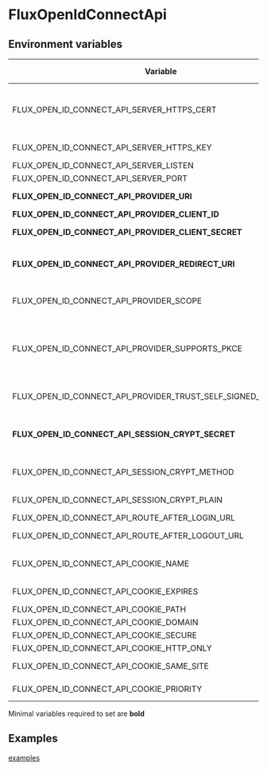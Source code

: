 # FluxOpenIdConnectApi

## Environment variables

| Variable | Description | Default value |
| -------- | ----------- | ------------- |
| FLUX_OPEN_ID_CONNECT_API_SERVER_HTTPS_CERT | Path to HTTPS certificate file<br>Set this will enable listen on HTTPS<br>Should be on a volume | - |
| FLUX_OPEN_ID_CONNECT_API_SERVER_HTTPS_KEY | Path to HTTPS key file<br>Should be on a volume | - |
| FLUX_OPEN_ID_CONNECT_API_SERVER_LISTEN | Listen IP | 0.0.0.0 |
| FLUX_OPEN_ID_CONNECT_API_SERVER_PORT | Listen port | 9501 |
| **FLUX_OPEN_ID_CONNECT_API_PROVIDER_URl** | OpenIdConnect server url | - |
| **FLUX_OPEN_ID_CONNECT_API_PROVIDER_CLIENT_ID** | OpenIdConnect client id | - |
| **FLUX_OPEN_ID_CONNECT_API_PROVIDER_CLIENT_SECRET** | OpenIdConnect client secret | - |
| **FLUX_OPEN_ID_CONNECT_API_PROVIDER_REDIRECT_URI** | OpenIdConnect redirect uri<br>Like `https://%host%/callback` | - |
| FLUX_OPEN_ID_CONNECT_API_PROVIDER_SCOPE | OpenIdConnect server scopes | openid profile email |
| FLUX_OPEN_ID_CONNECT_API_PROVIDER_SUPPORTS_PKCE | Whether OpenIdConnect server supports proof key for code exchange<br>Recommended to use this for additional security | true |
| FLUX_OPEN_ID_CONNECT_API_PROVIDER_TRUST_SELF_SIGNED_CERTIFICATE | If you use a self signed certificate, you need to trust it manually | false |
| **FLUX_OPEN_ID_CONNECT_API_SESSION_CRYPT_SECRET** | Secret for encrypt the cookie<br>Should be a generated random value | - |
| FLUX_OPEN_ID_CONNECT_API_SESSION_CRYPT_METHOD | Algorithm method | aes-256-cbc |
| FLUX_OPEN_ID_CONNECT_API_SESSION_CRYPT_PLAIN | Bypass encrypt cookie for dev environment | false |
| FLUX_OPEN_ID_CONNECT_API_ROUTE_AFTER_LOGIN_URL | Url to redirect after login | / |
| FLUX_OPEN_ID_CONNECT_API_ROUTE_AFTER_LOGOUT_URL | Url to redirect after logout | / |
| FLUX_OPEN_ID_CONNECT_API_COOKIE_NAME | Cookie name | open-id-connect |
| FLUX_OPEN_ID_CONNECT_API_COOKIE_EXPIRES | Cookie expires as timestamp | (Session end) |
| FLUX_OPEN_ID_CONNECT_API_COOKIE_PATH | Cookie path | / |
| FLUX_OPEN_ID_CONNECT_API_COOKIE_DOMAIN | Cookie domain | - |
| FLUX_OPEN_ID_CONNECT_API_COOKIE_SECURE | Cookie secure | true |
| FLUX_OPEN_ID_CONNECT_API_COOKIE_HTTP_ONLY | Cookie http only | true |
| FLUX_OPEN_ID_CONNECT_API_COOKIE_SAME_SITE | Cookie same site<br>Lax, Strict or None | Lax |
| FLUX_OPEN_ID_CONNECT_API_COOKIE_PRIORITY | Cookie priority<br>Low, Medium or High | Medium |

Minimal variables required to set are **bold**

## Examples

[examples](examples)
